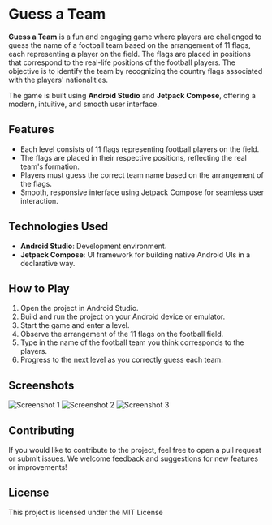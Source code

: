 # Guess a Team

**Guess a Team** is a fun and engaging game where players are challenged to guess the name of a football team based on the arrangement of 11 flags, each representing a player on the field. The flags are placed in positions that correspond to the real-life positions of the football players. The objective is to identify the team by recognizing the country flags associated with the players' nationalities.

The game is built using **Android Studio** and **Jetpack Compose**, offering a modern, intuitive, and smooth user interface. 

## Features

- Each level consists of 11 flags representing football players on the field.
- The flags are placed in their respective positions, reflecting the real team's formation.
- Players must guess the correct team name based on the arrangement of the flags.
- Smooth, responsive interface using Jetpack Compose for seamless user interaction.

## Technologies Used

- **Android Studio**: Development environment.
- **Jetpack Compose**: UI framework for building native Android UIs in a declarative way.


## How to Play
1. Open the project in Android Studio.
2. Build and run the project on your Android device or emulator.
3. Start the game and enter a level.
4. Observe the arrangement of the 11 flags on the football field.
5. Type in the name of the football team you think corresponds to the players.
6. Progress to the next level as you correctly guess each team.

## Screenshots

![Screenshot 1](screenshots/1.jpg)
![Screenshot 2](screenshots/2.jpg)
![Screenshot 3](screenshots/3.jpg)

## Contributing
If you would like to contribute to the project, feel free to open a pull request or submit issues. We welcome feedback and suggestions for new features or improvements!

## License
This project is licensed under the MIT License

